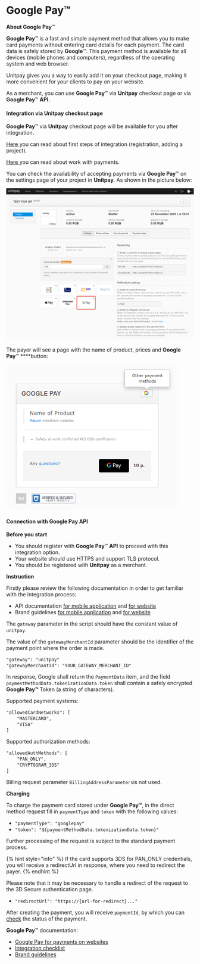 # Google Pay™

**About Google Pay**™

**Google Pay**™ is a fast and simple payment method that allows you to make card payments without entering card details for each payment. The card data is safely stored by **Google**™. This payment method is available for all devices \(mobile phones and computers\), regardless of the operating system and web browser.

Unitpay gives you a way to easily add it on your checkout page, making it more convenient for your clients to pay on your website.

As a merchant, you can use **Google Pay**™ via **Unitpay** checkout page or via **Google Pay**™ **API.**

#### Integration via **Unitpay** checkout page

**Google Pay**™ via **Unitpay** checkout page will be available for you after integration.

[Here ](https://help.unitpay.ru/first_steps)you can read about first steps of integration \(registration, adding a project\).

[Here ](https://help.unitpay.ru/payments)you can read about work with payments.

You can check the availability of accepting payments via **Google Pay**™ on the settings page of your project in **Unitpay**. As shown in the picture below:

![](../.gitbook/assets/image%20%281%29.png)

 The payer will see a page with the name of product, prices and **Google Pay**™ \*\*\*\*button:

![](../.gitbook/assets/image%20%2815%29.png)



#### **Connection with Google Pay API**

**Before you start**

* You should register with **Google Pay**™ **API** to proceed with this integration option.
* Your website should use HTTPS and support TLS protocol.
* You should be registered with **Unitpay** as a merchant.

**Instruction**

Firstly please review the following documentation in order to get familiar with the integration process:

* API documentation [for mobile application](https://developers.google.com/pay/api/android) and [for website](https://developers.google.com/pay/api/web)
* Brand guidelines [for mobile application](https://developers.google.com/pay/api/android/guides/brand-guidelines) and [for website](https://developers.google.com/pay/api/web/guides/brand-guidelines)

The `gateway` parameter in the script should have the constant value of `unitpay`.

The value of the `gatewayMerchantId` parameter should be the identifier of the payment point where the order is made.

```text
"gateway": "unitpay"
"gatewayMerchantId": "YOUR_GATEWAY_MERCHANT_ID"
```

In response, Google shall return the `PaymentData` item, and the field `paymentMethodData.tokenizationData.token` shall contain a safely encrypted **Google Pay™** Token \(a string of characters\).

Supported payment systems:

```text
"allowedCardNetworks": [
    "MASTERCARD",
    "VISA"
]
```

Supported authorization methods:

```text
"allowedAuthMethods": [
    "PAN_ONLY",
    "CRYPTOGRAM_3DS"
]
```

Billing request parameter `BillingAddressParameters`is not used.

**Charging**

To charge the payment card stored under **Google Pay™**, in the direct method request fill in `paymentType` and `token` with the following values:

* `"paymentType": "googlepay"`
* `"token": "${paymentMethodData.tokenizationData.token}"`

Further processing of the request is subject to the standard payment process.

{% hint style="info" %} If the card supports 3DS for PAN\_ONLY credentials, you will receive a redirectUrl in response, where you need to redirect the payer. {% endhint %}

Please note that it may be necessary to handle a redirect of the request to the 3D Secure authentication page.

* `"redirectUrl": "https://{url-for-redirect}..."`

After creating the payment, you will receive `paymentId`, by which you can [check](https://help.unitpay.ru/v/master/payments/payment-info) the status of the payment.

**Google Pay**™ documentation:

* [Google Pay for payments on websites](https://developers.google.com/pay/api/web/)
* [Integration checklist](https://developers.google.com/pay/api/web/guides/test-and-deploy/integration-checklist)
* [Brand guidelines](https://developers.google.com/pay/api/web/guides/brand-guidelines)

